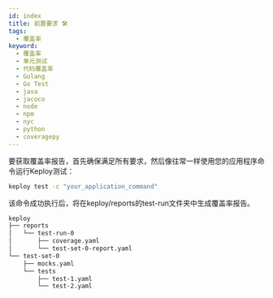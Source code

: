 ```yaml
---
id: index
title: 前置要求 🛠️
tags:
  - 覆盖率
keyword:
  - 覆盖率
  - 单元测试
  - 代码覆盖率
  - Golang
  - Go Test
  - java
  - jacoco
  - node
  - npm
  - nyc
  - python
  - coveragepy
---
```


要获取覆盖率报告，首先确保满足所有要求，然后像往常一样使用您的应用程序命令运行Keploy测试：

```bash
keploy test -c "your_application_command"
```

该命令成功执行后，将在keploy/reports的test-run文件夹中生成覆盖率报告。

```sh
keploy
├── reports
│   └── test-run-0
│       ├── coverage.yaml
│       └── test-set-0-report.yaml
└── test-set-0
    ├── mocks.yaml
    └── tests
        ├── test-1.yaml
        └── test-2.yaml
```